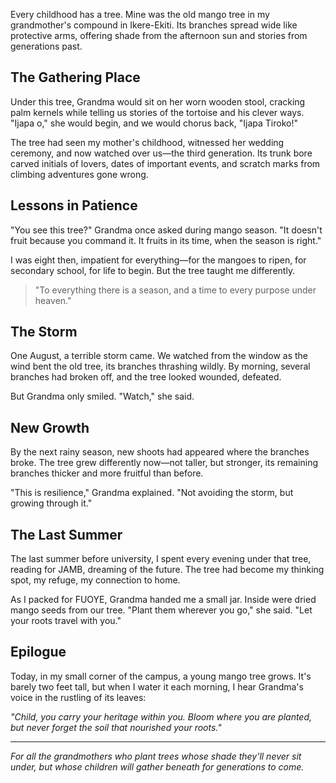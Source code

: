 Every childhood has a tree. Mine was the old mango tree in my grandmother's compound in Ikere-Ekiti. Its branches spread wide like protective arms, offering shade from the afternoon sun and stories from generations past.

## The Gathering Place

Under this tree, Grandma would sit on her worn wooden stool, cracking palm kernels while telling us stories of the tortoise and his clever ways. "Ijapa o," she would begin, and we would chorus back, "Ijapa Tiroko!"

The tree had seen my mother's childhood, witnessed her wedding ceremony, and now watched over us—the third generation. Its trunk bore carved initials of lovers, dates of important events, and scratch marks from climbing adventures gone wrong.

## Lessons in Patience

"You see this tree?" Grandma once asked during mango season. "It doesn't fruit because you command it. It fruits in its time, when the season is right."

I was eight then, impatient for everything—for the mangoes to ripen, for secondary school, for life to begin. But the tree taught me differently.

> "To everything there is a season, and a time to every purpose under heaven."

## The Storm

One August, a terrible storm came. We watched from the window as the wind bent the old tree, its branches thrashing wildly. By morning, several branches had broken off, and the tree looked wounded, defeated.

But Grandma only smiled. "Watch," she said.

## New Growth

By the next rainy season, new shoots had appeared where the branches broke. The tree grew differently now—not taller, but stronger, its remaining branches thicker and more fruitful than before.

"This is resilience," Grandma explained. "Not avoiding the storm, but growing through it."

## The Last Summer

The last summer before university, I spent every evening under that tree, reading for JAMB, dreaming of the future. The tree had become my thinking spot, my refuge, my connection to home.

As I packed for FUOYE, Grandma handed me a small jar. Inside were dried mango seeds from our tree. "Plant them wherever you go," she said. "Let your roots travel with you."

## Epilogue

Today, in my small corner of the campus, a young mango tree grows. It's barely two feet tall, but when I water it each morning, I hear Grandma's voice in the rustling of its leaves:

*"Child, you carry your heritage within you. Bloom where you are planted, but never forget the soil that nourished your roots."*

---

*For all the grandmothers who plant trees whose shade they'll never sit under, but whose children will gather beneath for generations to come.*
